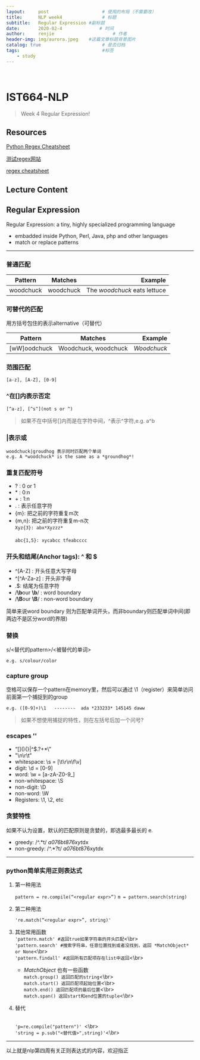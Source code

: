 ```yaml
---
layout:     post                    # 使用的布局（不需要改）
title:      NLP week4               # 标题 
subtitle:   Regular Expression #副标题
date:       2020-02-4              # 时间
author:     renjie                      # 作者
header-img: img/aurora.jpeg    #这篇文章标题背景图片
catalog: true                       # 是否归档
tags:                               #标签
    - study
---
```

<font size="4"></font><br />
# **IST664-NLP**
>Week 4 Regular Expression!

## **Resources**
[Python Regex Cheatsheet](https://www.debuggex.com/cheatsheet/regex/python)

[测试regex网站](https://regex101.com/)

[regex cheatsheet](http://web.mit.edu/hackl/www/lab/turkshop/slides/regex-cheatsheet.pdf)

## **Lecture Content**

## **Regular Expression**
Regular Expression: a tiny, highly specialized programming language

- embadded inside Python, Perl, Java, php and other languages
- match or replace patterns


***

### 普通匹配

| Pattern       | Matches       |Example                        |
| ------------- |:-------------:| -----------------------------:|
| woodchuck     | woodchuck     | The *woodchuck* eats lettuce  |

### 可替代的匹配
用方括号包住的表示alternative（可替代）

| Pattern       | Matches             |Example     |
| ------------- |:-------------------:| ----------:|
| [wW]oodchuck  | Woodchuck, woodchuck| *Woodchuck*|

### 范围匹配
	[a-z], [A-Z], [0-9]

### ^在[]内表示否定
	[^a-z], [^s^](not s or ^)
>如果不在中括号[]内而是在字符中间，^表示^字符,e.g. a^b

### |表示或
	woodchuck|groudhog 表示同时匹配两个单词 
	e.g. A *woodchuck* is the same as a *groundhog*!

### 重复匹配符号
- ? : 	0 or 1
- \* : 0:n
- \+ : 1:n
- . : 表示任意字符
- {m}: 把之前的字符重复m次
- {m,n}: 把之前的字符重复m-n次
<br/>`Xyz{3}: abx*Xyzzz*` </br>
<br/>`abc{1,5}: xycabcc tfeabcccc`</br>

### 开头和结尾(Anchor tags): ^ 和 $
- ^\[A-Z]  : 开头任意大写字母
- ^\[^A-Za-z] : 开头非字母
- .$: 结尾为任意字符
- /**\b**our **\b**/ : word boundary
- /**\B**our **\B**/ : non-word boundary

简单来说word boundary 则为匹配单词开头，而非boundary则匹配单词中间(即两边不是区分word的界限)

### 替换

s/<替代的pattern>/<被替代的单词>

`e.g. s/colour/color`
### capture group
空格可以保存一个pattern在memory里，然后可以通过 \1（register）来简单访问前面第一个捕捉到的group

`e.g. ([0-9]+)\1   --------  ada *233233* 145145 daww `

>  如果不想使用捕捉的特性，则在左括号后加一个问号?

### escapes '\'
-  “\[](){}\|^$.?+\*\”
-  "\n\r\t"
-  whitespace: \s = \[\t\r\n\f\v]
-  digit: \d = \[0-9]
-  word: \w = \[a-zA-Z0-9_]
-  non-whitespace: \S
-  non-digit: \D
-  non-word: \W
- Registers: \1, \2, etc

### 贪婪特性
如果不认为设置，默认的匹配原则是贪婪的，即选最多最长的
e.

* greedy: /^.\*t/ *a076bt876xyt*dx
* non-greedy: /^.\*?t/ *a076bt*876xytdx

***
### python简单实用正则表达式
1. 第一种用法

	`pattern = re.compile(“<regular expr>”)`
	`m = pattern.search(string)`
	
2. 第二种用法

	`'re.match(“<regular expr>”, string)' `
	
3. 其他常用函数
	<br/>`'pattern.match' #返回true如果字符串的开头匹配`<\br>
	<br/>`'pattern.search' #搜索字符串，任意位置找到或者没找到，返回 *MatchObject* or None`<\br>
	<br/>`'pattern.findall' #返回所有匹配项存在list中返回`<\br>

	- *MatchObject* 也有一些函数
		<br/>`match.group() 返回匹配的string`<\br>
		<br/>`match.start() 返回匹配项起始位置`<\br>
		<br/>`match.end() 返回匹配项的最后位置`<\br>
		<br/>`match.span() 返回start和end位置的tuple`<\br>
4. 替代  

	<br/>`'p=re.compile("pattern")' `<\br>
	<br/>`'string = p.sub("<替代值>",string)'`<\br>
	
***
以上就是nlp第四周有关正则表达式的内容，欢迎指正
